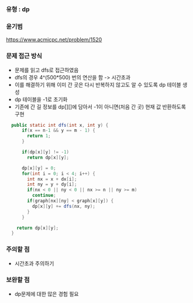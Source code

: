 ### 유형 : dp
### 윤기범
https://www.acmicpc.net/problem/1520

### 문제 접근 방식
  - 문제를 읽고 dfs로 접근하였음
  - dfs의 경우 4^(500*500) 번의 연산을 함 -> 시간초과
  - 이를 해결하기 위해 이미 간 곳은 다시 반복하지 않고도 알 수 있도록 dp 테이블 생성
  - dp 테이블을 -1로 초기화
  - 기존에 간 길 정보를 dp[][]에 담아서 -1이 아니면(처음 간 곳) 현재 값 반환하도록 구현
```Java
  public static int dfs(int x, int y) {
      if(x == n-1 && y == m - 1) {
        return 1;
      }

      if(dp[x][y] != -1)
        return dp[x][y];

      dp[x][y] = 0;
      for(int i = 0; i < 4; i++) {
        int nx = x + dx[i];
        int ny = y + dy[i];
        if(nx < 0 || ny < 0 || nx >= n || ny >= m)
          continue;
        if(graph[nx][ny] < graph[x][y]) {
          dp[x][y] += dfs(nx, ny);
        }
      }

    return dp[x][y];
  }
```

### 주의할 점
  - 시간초과 주의하기

### 보완할 점
  - dp문제에 대한 많은 경험 필요
